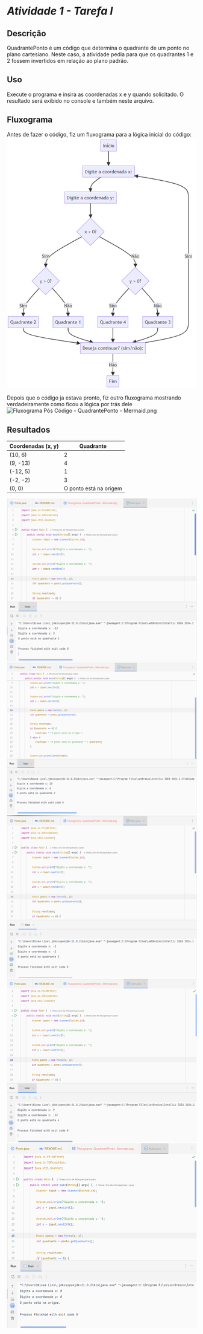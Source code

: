# *Atividade 1 - Tarefa I*

## Descrição

QuadrantePonto é um código que determina o quadrante de um ponto no plano cartesiano. Neste caso, a atividade pedia para que 
os quadrantes 1 e 2 fossem invertidos em relação ao plano padrão.

## Uso

Execute o programa e insira as coordenadas x e y quando solicitado. O resultado será exibido no console e também neste arquivo.

## Fluxograma

Antes de fazer o código, fiz um fluxograma para a lógica inicial do código:
![Fluxograma Inicial Loop - QuadrantePonto - Mermaid.png](Fluxograma%20Inicial%20Loop%20-%20QuadrantePonto%20-%20Mermaid.png)

Depois que o código ja estava pronto, fiz outro fluxograma mostrando verdadeiramente como ficou a lógica por trás dele
![Fluxograma Pós Código - QuadrantePonto - Mermaid.png](Fluxograma%20P%F3s%20C%F3digo%20-%20QuadrantePonto%20-%20Mermaid.png)

## Resultados

| Coordenadas (x, y) | Quadrante              |
|--------------------|------------------------|
|     (10, 6)        | 2                      |
|     (9, -13)       | 4                      |
|     (-12, 5)       | 1                      |
|     (-2, -2)       | 3                      |
|      (0, 0)        | O ponto está na origem |

![QuadrantePonto - Resultado - Quadrante 1.png](QuadrantePonto%20-%20Resultado%20-%20Quadrante%201.png)
![QuadrantePonto - Resultado - Quadrante 2.png](QuadrantePonto%20-%20Resultado%20-%20Quadrante%202.png)
![QuadrantePonto - Resultado - Quadrante 3.png](QuadrantePonto%20-%20Resultado%20-%20Quadrante%203.png)
![QuadrantePonto - Resultado - Quadrante 4.png](QuadrantePonto%20-%20Resultado%20-%20Quadrante%204.png)
![QuadrantePonto - Resultado - Origem.png](QuadrantePonto%20-%20Resultado%20-%20Origem.png)

